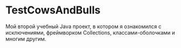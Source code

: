 # TestCowsAndBulls
Мой второй учебный Java проект, в котором я ознакомился с исключениями, фреймворком Collections, классами-оболочками и многим другим.
